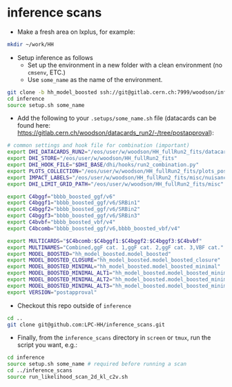# inference scans

- Make a fresh area on lxplus, for example:
```bash
mkdir ~/work/HH
```
- Setup inference as follows
  - Set up the environment in a new folder with a clean environment (no `cmsenv`, ETC.)
  - Use `some_name` as the name of the environment.
```bash
git clone -b hh_model_boosted ssh://git@gitlab.cern.ch:7999/woodson/inference.git
cd inference
source setup.sh some_name
```
- Add the following to your `.setups/some_name.sh` file (datacards can be found here: https://gitlab.cern.ch/woodson/datacards_run2/-/tree/postapproval):
```bash
# common settings and hook file for combination (important)                                                                                    
export DHI_DATACARDS_RUN2="/eos/user/w/woodson/HH_fullRun2_fits/datacards_run2"
export DHI_STORE="/eos/user/w/woodson/HH_fullRun2_fits"
export DHI_HOOK_FILE="$DHI_BASE/dhi/hooks/run2_combination.py"
export PLOTS_COLLECTION="/eos/user/w/woodson/HH_fullRun2_fits/plots_postapproval"
export IMPACT_LABELS="/eos/user/w/woodson/HH_fullRun2_fits/misc/nuisance_labels.py"
export DHI_LIMIT_GRID_PATH="/eos/user/w/woodson/HH_fullRun2_fits/misc"

export C4bggf="bbbb_boosted_ggf/v6"
export C4bggf1="bbbb_boosted_ggf/v6/SRBin1"
export C4bggf2="bbbb_boosted_ggf/v6/SRBin2"
export C4bggf3="bbbb_boosted_ggf/v6/SRBin3"
export C4bvbf="bbbb_boosted_vbf/v4"
export C4bcomb="bbbb_boosted_ggf/v6,bbbb_boosted_vbf/v4"

export MULTICARDS="$C4bcomb:$C4bggf1:$C4bggf2:$C4bggf3:$C4bvbf"
export MULTINAMES="Combined,ggF cat. 1,ggF cat. 2,ggF cat. 3,VBF cat."
export MODEL_BOOSTED="hh_model_boosted.model_boosted"
export MODEL_BOOSTED_CLOSURE="hh_model_boosted.model_boosted_closure"
export MODEL_BOOSTED_MINIMAL="hh_model_boosted.model_boosted_minimal"
export MODEL_BOOSTED_MINIMAL_ALT1="hh_model_boosted.model_boosted_minimal_ALT1"
export MODEL_BOOSTED_MINIMAL_ALT2="hh_model_boosted.model_boosted_minimal_ALT2"
export MODEL_BOOSTED_MINIMAL_ALT3="hh_model_boosted.model_boosted_minimal_ALT3"
export VERSION="postapproval"
```
- Checkout this repo outside of `inference`
```bash
cd ..
git clone git@github.com:LPC-HH/inference_scans.git
```
- Finally, from the `inference_scans` directory in `screen` or `tmux`, run the script you want, e.g.:
```bash
cd inference
source setup.sh some_name # required before running a scan
cd ../inference_scans
source run_likelihood_scan_2d_kl_c2v.sh
```